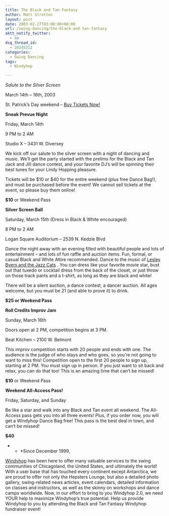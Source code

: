 ```yaml
---
title: The Black and Tan Fantasy
author: Matt Stratton
layout: post
date: 2003-02-27T03:08:00+00:00
url: /swing-dancing/the-black-and-tan-fantasy
aktt_notify_twitter:
  - no
dsq_thread_id:
  - 28245212
categories:
  - Swing Dancing
tags:
  - Windyhop

---
```

[][1] 
  
_Salute to the Silver Screen_ 
  
March 14th &#8211; 16th, 2003
  
St. Patrick&#8217;s Day weekend &#8211; [Buy Tickets Now!][1]

**Sneak Prevue Night**
  
Friday, March 14th
  
9 PM to 2 AM
  
Studio X &#8211; 3431 W. Diversey
  
We kick off our salute to the silver screen with a night of dancing and music. We’ll get the party started with the prelims for the Black and Tan Jack and Jill dance contest, and your favorite DJ’s will be spinning their best tunes for your Lindy Hopping pleasure.

Tickets will be $10 or $40 for the entire weekend (plus free Dance Bag!), and must be purchased before the event! We cannot sell tickets at the event, so please buy them online!

**$10** or Weekend Pass

**Silver Screen Ball** 
  
Saturday, March 15th (Dress in Black & White encouraged)
  
8 PM to 2 AM
  
Logan Square Auditorium &#8211; 2539 N. Kedzie Blvd

Dance the night away with an evening filled with beautiful people and lots of entertainment – and lots of fun raffle and auction items. Fun, formal, or casual Black and White Attire recommended. Dance to the music of [Lesley Byers and the Jazz Cats][2] . You can dress like your favorite movie star, bust out that tuxedo or cocktail dress from the back of the closet, or just throw on those track pants and a t-shirt, as long as they are black and white!

There will be a silent auction, a dance contest, a dancer auction. All ages welcome, but you must be 21 (and able to prove it) to drink.

**$25 or Weekend Pass**

**Roll Credits Improv Jam**
  
Sunday, March 16th
  
Doors open at 2 PM, competition begins at 3 PM.
  
Beat Kitchen – 2100 W. Belmont
  
This improv competition starts with 20 people and ends with one. The audience is the judge of who stays and who goes, so you&#8217;re not going to want to miss this! Competition open to the first 20 people to sign up, starting at 2 PM. You must sign up in person. If you just want to sit back and relax, you can do that too! This is an amazing time that can&#8217;t be missed!
  
**$10** or Weekend Pass

**Weekend All-Access Pass!**
  
Friday, Saturday, and Sunday
  
Be like a star and walk into any Black and Tan event all weekend. The All-Access pass gets you into all three events! Plus, if you order now, you will get a Windyhop Dance Bag free! This pass is the best deal in town, and can&#8217;t be missed!
  
**$40**

* * *Since December 1999, 

[Windyhop][3] has been here to offer many valuable services to the swing communities of Chicagoland, the United States, and ultimately the world! With a user base that has touched every continent except Antarctica, we are proud to offer not only the Hepsters Lounge, but also a detailed photo gallery, swing-related news articles, event calendars, detailed information on classes and instructors, as well as the skinny on workshops and dance camps worldwide. Now, in our effort to bring to you Windyhop 2.0, we need YOUR help to maximize Windyhop&#8217;s true potential. Help us provide Windyhop to you by attending the Black and Tan Fantasy Windyhop fundraiser event!</p>

 [1]: http://windyhop.org/blackandtan
 [2]: http://www.lesleybyers.com/
 [3]: http://www.windyhop.org